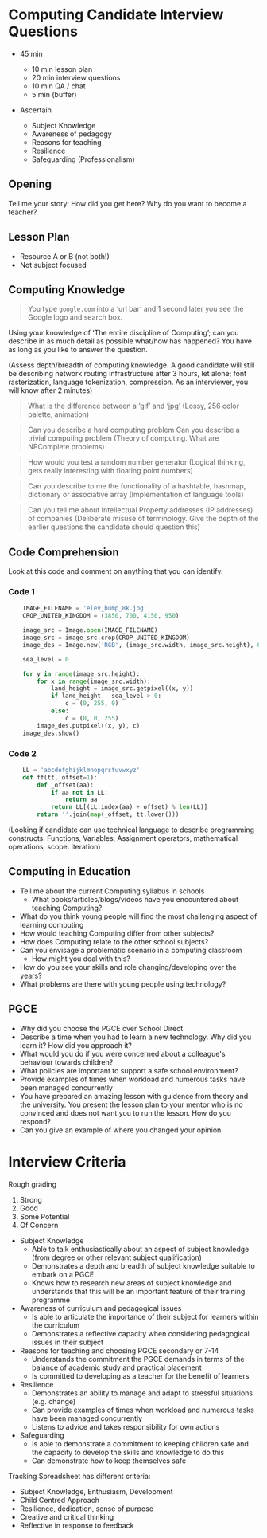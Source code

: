 Computing Candidate Interview Questions
=======================================

* 45 min
    * 10 min lesson plan
    * 20 min interview questions
    * 10 min QA / chat
    *  5 min (buffer)

* Ascertain
    * Subject Knowledge
    * Awareness of pedagogy
    * Reasons for teaching
    * Resilience
    * Safeguarding (Professionalism)


Opening
-------

Tell me your story:
  How did you get here?
  Why do you want to become a teacher?


Lesson Plan
-----------

* Resource A or B (not both!)
* Not subject focused


Computing Knowledge
-------------------

> You type `google.com` into a ‘url bar’ and 1 second later you see the Google logo and search box.

Using your knowledge of ‘The entire discipline of Computing’; can you describe in as much detail as possible what/how has happened? You have as long as you like to answer the question.

(Assess depth/breadth of computing knowledge. A good candidate will still be describing network routing infrastructure after 3 hours, let alone; font rasterization, language tokenization, compression. As an interviewer, you will know after 2 minutes)

> What is the difference between a ‘gif’ and ‘jpg’
(Lossy, 256 color palette, animation)

> Can you describe a hard computing problem
> Can you describe a trivial computing problem
(Theory of computing. What are NPComplete problems)

> How would you test a random number generator
(Logical thinking, gets really interesting with floating point numbers)

> Can you describe to me the functionality of a hashtable, hashmap, dictionary or associative array
(Implementation of language tools)

> Can you tell me about Intellectual Property addresses (IP addresses) of companies
(Deliberate misuse of terminology. Give the depth of the earlier questions the candidate should question this)

Code Comprehension
------------------

Look at this code and comment on anything that you can identify.

### Code 1

```python
    IMAGE_FILENAME = 'elev_bump_8k.jpg'
    CROP_UNITED_KINGDOM = (3850, 700, 4150, 950)

    image_src = Image.open(IMAGE_FILENAME)
    image_src = image_src.crop(CROP_UNITED_KINGDOM)
    image_des = Image.new('RGB', (image_src.width, image_src.height), 0x000000)

    sea_level = 0

    for y in range(image_src.height):
        for x in range(image_src.width):
            land_height = image_src.getpixel((x, y))
            if land_height - sea_level > 0:
                c = (0, 255, 0)
            else:
                c = (0, 0, 255)
        image_des.putpixel((x, y), c)
    image_des.show()
```

### Code 2

```python
    LL = 'abcdefghijklmnopqrstuvwxyz'
    def ff(tt, offset=1):
        def _offset(aa):
            if aa not in LL:
                return aa
            return LL[(LL.index(aa) + offset) % len(LL)]
        return ''.join(map(_offset, tt.lower()))
```

(Looking if candidate can use technical language to describe programming constructs. Functions, Variables, Assignment operators, mathematical operations, scope. iteration)

Computing in Education
----------------------
* Tell me about the current Computing syllabus in schools
    * What books/articles/blogs/videos have you encountered about teaching Computing?
* What do you think young people will find the most challenging aspect of learning computing
* How would teaching Computing differ from other subjects?
* How does Computing relate to the other school subjects?
* Can you envisage a problematic scenario in a computing classroom
    * How might you deal with this?
* How do you see your skills and role changing/developing over the years?
* What problems are there with young people using technology?

PGCE
----

* Why did you choose the PGCE over School Direct
* Describe a time when you had to learn a new technology. Why did you learn it? How did you approach it?
* What would you do if you were concerned about a colleague's behaviour towards children?
* What policies are important to support a safe school environment?
* Provide examples of times when workload and numerous tasks have been managed concurrently
* You have prepared an amazing lesson with guidence from theory and the university. You present the lesson plan to your mentor who is no convinced and does not want you to run the lesson. How do you respond?
* Can you give an example of where you changed your opinion

Interview Criteria
==================

Rough grading
1. Strong
2. Good
3. Some Potential
4. Of Concern

* Subject Knowledge
    * Able to talk enthusiastically about an aspect of subject knowledge (from degree or other relevant subject qualification)
    * Demonstrates a depth and breadth of subject knowledge suitable to embark on a PGCE
    * Knows how to research new areas of subject knowledge and understands that this will be an important feature of their training programme
* Awareness of curriculum and pedagogical issues
    * Is able to articulate the importance of their subject for learners within the curriculum
    * Demonstrates a reflective capacity when considering pedagogical issues in their subject
* Reasons for teaching and choosing PGCE secondary or 7-14
    * Understands the commitment the PGCE demands in terms of the balance of academic study and practical placement
    * Is committed to developing as a teacher for the benefit of learners
* Resilience
    * Demonstrates an ability to manage and adapt to stressful situations (e.g. change)
    * Can provide examples of times when workload and numerous tasks have been managed concurrently
    * Listens to advice and takes responsibility for own actions
* Safeguarding
    * Is able to demonstrate a commitment to keeping children safe and the capacity to develop the skills and knowledge to do this
    * Can demonstrate how to keep themselves safe

Tracking Spreadsheet has different criteria:
* Subject Knowledge, Enthusiasm, Development
* Child Centred Approach
* Resilience, dedication, sense of purpose
* Creative and critical thinking
* Reflective in response to feedback

